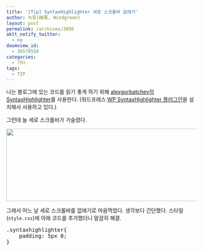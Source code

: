 ```yaml
---
title: '[Tip] SyntaxHighlighter 세로 스크롤바 없애기'
author: 녹풍(綠風, Windgreen)
layout: post
permalink: /archives/3050
aktt_notify_twitter:
  - no
daumview_id:
  - 36578550
categories:
  - 기타
tags:
  - TIP
---
```

나는 블로그에 있는 코드를 읽기 좋게 하기 위해 [alexgorbatchev의 SyntaxHighlighter][1]를 사용한다. (워드프레스 [WP SyntaxHighlighter 플러그인][2]을 설치해서 사용하고 있다.)

그런데 늘 세로 스크롤바가 거슬렸다.

<img class="aligncenter" src="https://dl.dropbox.com/u/15546257/blog/mytory/code-syntax-highlight-vertical-scrollbar.png" alt="" width="778" height="191" />

그래서 어느 날 세로 스크롤바를 없애기로 마음먹었다. 생각보다 간단했다. 스타일(`style.css`)에 아래 코드를 추가했더니 말끔히 해결.

<pre class="brush: css; gutter: true; first-line: 1">.syntaxhighlighter{
	padding: 5px 0;
}</pre>

 [1]: http://alexgorbatchev.com/SyntaxHighlighter/
 [2]: http://wordpress.org/extend/plugins/wp-syntaxhighlighter/